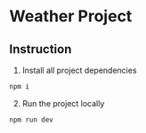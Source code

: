 # Weather Project

## Instruction

1. Install all project dependencies

```bash
npm i

```

2. Run the project locally
```bash
npm run dev

```

